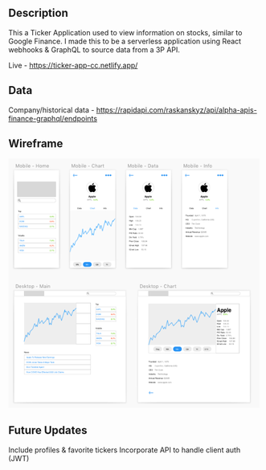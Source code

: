 ## Description

This a Ticker Application used to view information on stocks, similar to Google Finance. I made this to be a serverless application using React webhooks & GraphQL to source data from a 3P API.

Live - https://ticker-app-cc.netlify.app/

## Data

Company/historical data - https://rapidapi.com/raskanskyz/api/alpha-apis-finance-graphql/endpoints

## Wireframe

<img src="https://raw.githubusercontent.com/SenseiCain/ticker-app/master/Wireframe.png" width=500>

## Future Updates

Include profiles & favorite tickers
Incorporate API to handle client auth (JWT)
